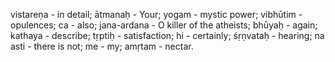 vistareṇa - in detail; ātmanaḥ - Your; yogam - mystic power; vibhūtim - opulences; ca - also; jana-ardana - O killer of the atheists; bhūyaḥ - again; kathaya - describe; tṛptiḥ - satisfaction; hi - certainly; śṛṇvataḥ - hearing; na asti - there is not; me - my; amṛtam - nectar.